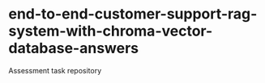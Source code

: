 # end-to-end-customer-support-rag-system-with-chroma-vector-database-answers
Assessment task repository
